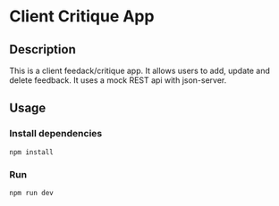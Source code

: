 # Client Critique App

## Description
This is a client feedack/critique app. It allows users to add, update and delete feedback. It uses a mock REST api with json-server.

## Usage
### Install dependencies
```
npm install
```

### Run
```
npm run dev
```


